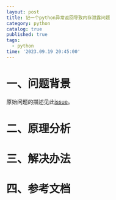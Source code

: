 ```yaml
---
layout: post
title: 记一个python异常返回导致内存泄露问题
category: python
catalog: true
published: true
tags:
  - python
time: '2023.09.19 20:45:00'
---
```


# 一、问题背景
原始问题的描述见此[issue](https://github.com/python/cpython/issues/81001)。


# 二、原理分析

# 三、解决办法

# 四、参考文档
